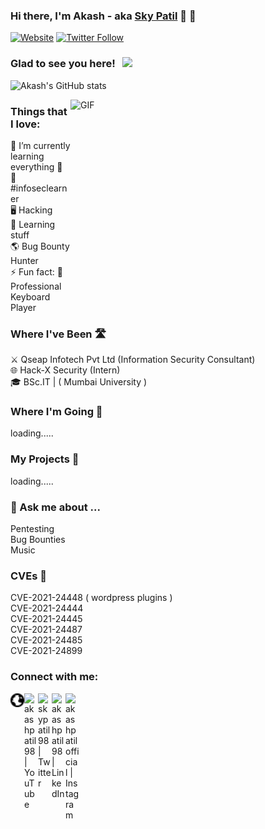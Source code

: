### Hi there, I'm Akash - aka [Sky Patil](https://akashpatil.me/) 👋 👋 <br/>

[![Website](https://img.shields.io/website?label=akashpatil.me&style=for-the-badge&url=https%3A%2F%2Fakashpatil.me)](https://akashpatil.me/)
[![Twitter Follow](https://img.shields.io/twitter/follow/skypatil98?color=1DA1F2&logo=twitter&style=for-the-badge)](https://twitter.com/intent/follow?original_referer=https%3A%2F%2Fgithub.com%2Fskypatil98&screen_name=skypatil98)

### Glad to see you here! &nbsp; ![](https://visitor-badge.glitch.me/badge?page_id=akashrpatil.akashrpatil)

![Akash's GitHub stats](https://github-readme-stats.vercel.app/api?username=akashrpatil&show_icons=true&theme=radical)

<img align="right" alt="GIF" src="https://github.com/akashrpatil/profile/blob/main/coding.gif?raw=true" width="408" height="318" />

### Things that I love:<br />
🌱 I’m currently learning everything 🤣<br />
📕 #infoseclearner <br />
🖥️ Hacking <br />
📒 Learning stuff <br />
🌎 Bug Bounty Hunter <br />
⚡ Fun fact: 🎹 Professional Keyboard Player<br />


### Where I've Been 🛣<br />
⚔️ Qseap Infotech Pvt Ltd (Information Security Consultant)<br />
🌐 Hack-X Security (Intern)<br />
🎓 BSc.IT | ( Mumbai University )<br />

### Where I'm Going 🧭<br />
loading.....<br />

### My Projects 🚧<br />
loading.....<br />

### 💬 Ask me about ...<br />
Pentesting<br />
Bug Bounties<br />
Music<br />

### CVEs 🐛<br />
CVE-2021-24448 ( wordpress plugins )<br />
CVE-2021-24444<br />
CVE-2021-24445<br />
CVE-2021-24487<br />
CVE-2021-24485<br />
CVE-2021-24899<br />

### Connect with me:

[<img align="left" alt="akashpatil.me" width="22px" src="https://raw.githubusercontent.com/iconic/open-iconic/master/svg/globe.svg" />](https://akashpatil.me/)
[<img align="left" alt="akashpatil98 | YouTube" width="22px" src="https://cdn.jsdelivr.net/npm/simple-icons@v3/icons/youtube.svg" />](https://www.youtube.com/akshpatil98)
[<img align="left" alt="skypatil98 | Twitter" width="22px" src="https://cdn.jsdelivr.net/npm/simple-icons@v3/icons/twitter.svg" />](https://twitter.com/skypatil98)
[<img align="left" alt="akashpatil98 | LinkedIn" width="22px" src="https://cdn.jsdelivr.net/npm/simple-icons@v3/icons/linkedin.svg" />](https://www.linkedin.com/in/akashpatil98/)
[<img align="left" alt="akashpatilofficial | Instagram" width="22px" src="https://cdn.jsdelivr.net/npm/simple-icons@v3/icons/instagram.svg" />](https://www.instagram.com/akashpatilofficial/)

<br />
